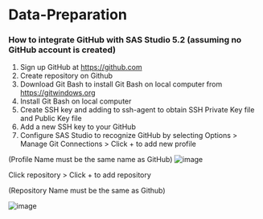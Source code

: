 # Data-Preparation
### How to integrate GitHub with SAS Studio 5.2 (assuming no GitHub account is created)
1. Sign up GitHub at https://github.com
2. Create repository on Github
3. Download Git Bash to install Git Bash on local computer from https://gitwindows.org
4. Install Git Bash on local computer
5. Create SSH key and adding to ssh-agent to obtain SSH Private Key file and Public Key file 
6. Add a new SSH key to your GitHub
7. Configure SAS Studio to recognize GitHub by selecting Options > Manage Git Connections > Click + to add new profile

(Profile Name must be the same name as GitHub)
![image](https://user-images.githubusercontent.com/23268955/125215923-b251c680-e28a-11eb-846d-77b1c133e787.png)

Click repository > Click + to add repository

(Repository Name must be the same as Github)

![image](https://user-images.githubusercontent.com/23268955/125216424-217bea80-e28c-11eb-938c-d755fb83c7ff.png)


 
